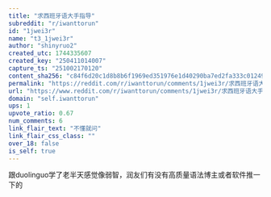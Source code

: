 ```yaml
---
title: "求西班牙语大手指导"
subreddit: "r/iwanttorun"
id: "1jwei3r"
name: "t3_1jwei3r"
author: "shinyruo2"
created_utc: 1744335607
created_key: "250411014007"
capture_ts: "251002170120"
content_sha256: "c84f6d20c1d8b8b6f1969ed351976e1d40290ba7ed2fa333c01249038f91bf91"
permalink: "https://reddit.com/r/iwanttorun/comments/1jwei3r/求西班牙语大手指导/"
url: "https://www.reddit.com/r/iwanttorun/comments/1jwei3r/求西班牙语大手指导/"
domain: "self.iwanttorun"
ups: 1
upvote_ratio: 0.67
num_comments: 6
link_flair_text: "不懂就问"
link_flair_css_class: ""
over_18: false
is_self: true
---
```


跟duolinguo学了老半天感觉像弱智，润友们有没有高质量语法博主或者软件推一下的

